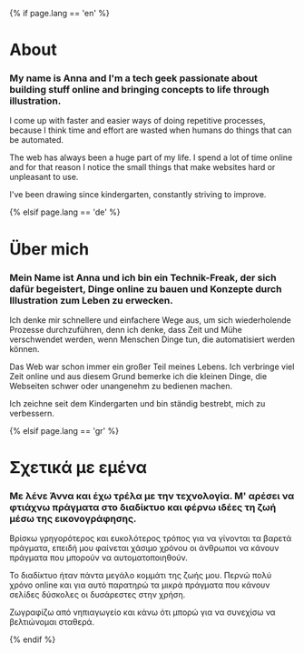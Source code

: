 {% if page.lang == 'en' %}

# About

### My name is Anna and I'm a tech geek passionate about building stuff online and bringing concepts to life through illustration.

I come up with faster and easier ways of doing repetitive processes, because I think time and effort are wasted when humans do things that can be automated.

The web has always been a huge part of my life. I spend a lot of time online and for that reason I notice the small things that make websites hard or unpleasant to use.

I've been drawing since kindergarten, constantly striving to improve.

{% elsif page.lang == 'de' %}

# Über mich

### Mein Name ist Anna und ich bin ein Technik-Freak, der sich dafür begeistert, Dinge online zu bauen und Konzepte durch Illustration zum Leben zu erwecken. 

Ich denke mir schnellere und einfachere Wege aus, um sich wiederholende Prozesse durchzuführen, denn ich denke, dass Zeit und Mühe verschwendet werden, wenn Menschen Dinge tun, die automatisiert werden können.

Das Web war schon immer ein großer Teil meines Lebens. Ich verbringe viel Zeit online und aus diesem Grund bemerke ich die kleinen Dinge, die Webseiten schwer oder unangenehm zu bedienen machen.

Ich zeichne seit dem Kindergarten und bin ständig bestrebt, mich zu verbessern.

{% elsif page.lang == 'gr' %}

# Σχετικά με εμένα

### Με λένε Άννα και έχω τρέλα με την τεχνολογία. Μ' αρέσει να φτιάχνω πράγματα στο διαδίκτυο και φέρνω ιδέες τη ζωή μέσω της εικονογράφησης.

Βρίσκω γρηγορότερος και ευκολότερος τρόπος για να γίνονται τα βαρετά πράγματα, επειδή μου φαίνεται χάσιμο χρόνου οι άνθρωποι να κάνουν πράγματα που μπορούν να αυτοματοποιηθούν.

Το διαδίκτυο ήταν πάντα μεγάλο κομμάτι της ζωής μου. Περνώ πολύ χρόνο online και για αυτό παρατηρώ τα μικρά πράγματα που κάνουν σελίδες δύσκολες οι δυσάρεστες στην χρήση.

Ζωγραφίζω από νηπιαγωγείο και κάνω ότι μπορώ για να συνεχίσω να βελτιώνομαι σταθερά.

{% endif %}
